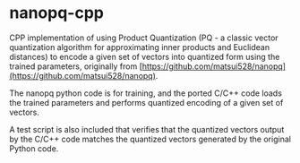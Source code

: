 # nanopq-cpp

CPP implementation of using Product Quantization (PQ - a classic vector quantization algorithm for approximating inner products and Euclidean distances) to encode a given set of vectors into quantized form using the trained parameters, originally from [https://github.com/matsui528/nanopq](https://github.com/matsui528/nanopq). 

The nanopq python code is for training, and the ported C/C++ code loads the trained parameters and performs quantized encoding of a given set of vectors.

A test script is also included that verifies that the quantized vectors output by the C/C++ code matches the quantized vectors generated by the original Python code.
